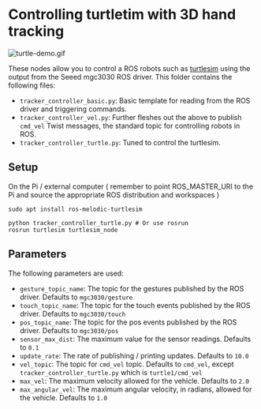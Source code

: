 # Controlling turtletim with 3D hand tracking
![turtle-demo.gif](../turtle-demo.gif)

These nodes allow you to control a ROS robots such as [turtlesim](http://wiki.ros.org/turtlesim) using the output from the Seeed mgc3030 ROS driver. This folder contains the following files:
- `tracker_controller_basic.py`: Basic template for reading from the ROS driver and triggering commands.
- `tracker_controller_vel.py`: Further fleshes out the above to publish `cmd_vel` Twist messages, the standard topic for controlling robots in ROS.
- `tracker_controller_turtle.py`: Tuned to control the turtlesim.

## Setup
On the Pi / external computer ( remember to point ROS_MASTER_URI to the Pi and source the appropriate ROS distribution and workspaces )
```
sudo apt install ros-melodic-turtlesim

python tracker_controller_turtle.py # Or use rosrun
rosrun turtlesim turtlesim_node
```

## Parameters

The following parameters are used:
- `gesture_topic_name`: The topic for the gestures published by the ROS driver. Defaults to `mgc3030/gesture`
- `touch_topic_name`: The topic for the touch events published by the ROS driver. Defaults to `mgc3030/touch`
- `pos_topic_name`: The topic for the pos events published by the ROS driver. Defaults to `mgc3030/pos`
- `sensor_max_dist`: The maximum value for the sensor readings. Defaults to `0.1`
- `update_rate`: The rate of publishing / printing updates. Defaults to `10.0`
- `vel_topic`: The topic for `cmd_vel` topic. Defaults to `cmd_vel`, except `tracker_controller_turtle.py` which is `turtle1/cmd_vel`
- `max_vel`: The maximum velocity allowed for the vehicle. Defaults to `2.0`
- `max_angular_vel`: The maximum angular velocity, in radians, allowed for the vehicle. Defaults to `1.0`
